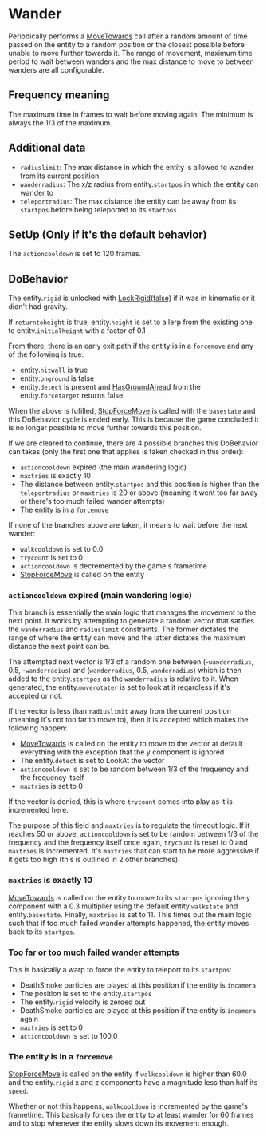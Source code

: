 # Wander
Periodically performs a [MoveTowards](../../EntityControl/EntityControl%20Methods.md#movetowards) call after a random amount of time passed on the entity to a random position or the closest possible before unable to move further towards it. The range of movement, maximum time period to wait between wanders and the max distance to move to between wanders are all configurable.

## Frequency meaning
The maximum time in frames to wait before moving again. The minimum is always the 1/3 of the maximum.

## Additional data
- `radiuslimit`: The max distance in which the entity is allowed to wander from its current position
- `wanderradius`: The x/z radius from entity.`startpos` in which the entity can wander to
- `teleportradius`: The max distance the entity can be away from its `startpos` before being teleported to its `startpos`

## SetUp (Only if it's the default behavior)
The `actioncooldown` is set to 120 frames.

## DoBehavior
The entity.`rigid` is unlocked with [LockRigid(false)](../../EntityControl/EntityControl%20Methods.md#lockrigid) if it was in kinematic or it didn't had gravity.

If `returntoheight` is true, entity.`height` is set to a lerp from the existing one to entity.`initialheight` with a factor of 0.1

From there, there is an early exit path if the entity is in a `forcemove` and any of the following is true:

- entity.`hitwall` is true
- entity.`onground` is false
- entity.`detect` is present and [HasGroundAhead](../../EntityControl/EntityControl%20Methods.md#hasgroundahead) from the entity.`forcetarget` returns false

When the above is fufilled, [StopForceMove](../../EntityControl/EntityControl%20Methods.md#stopforcemove) is called with the `basestate` and this DoBehavior cycle is ended early. This is because the game concluded it is no longer possible to move further towards this position.

If we are cleared to continue, there are 4 possible branches this DoBehavior can takes (only the first one that applies is taken checked in this order):

- `actioncooldown` expired (the main wandering logic)
- `maxtries` is exactly 10
- The distance between entity.`startpos` and this position is higher than the `teleportradius` or `maxtries` is 20 or above (meaning it went too far away or there's too much failed wander attempts)
- The entity is in a `forcemove`

If none of the branches above are taken, it means to wait before the next wander:

- `walkcooldown` is set to 0.0
- `trycount` is set to 0
- `actioncooldown` is decremented by the game's frametime
- [StopForceMove](../../EntityControl/EntityControl%20Methods.md#stopforcemove) is called on the entity

### `actioncooldown` expired (main wandering logic)
This branch is essentially the main logic that manages the movement to the next point. It works by attempting to generate a random vector that satifies the `wanderradius` and `radiuslimit` constraints. The former dictates the range of where the entity can move and the latter dictates the maximum distance the next point can be.

The attempted next vector is 1/3 of a random one between (-`wanderradius`, 0.5, -`wanderradius`) and (`wanderradius`, 0.5, `wanderradius`) which is then added to the entity.`startpos` as the `wanderradius` is relative to it. When generated, the entity.`moverotater` is set to look at it regardless if it's accepted or not.

If the vector is less than `radiuslimit` away from the current position (meaning it's not too far to move to), then it is accepted which makes the following happen:

- [MoveTowards](../../EntityControl/EntityControl%20Methods.md#movetowards) is called on the entity to move to the vector at default everything with the exception that the y component is ignored
- The entity.`detect` is set to LookAt the vector
- `actioncooldown` is set to be random between 1/3 of the frequency and the frequency itself
- `maxtries` is set to 0

If the vector is denied, this is where `trycount` comes into play as it is incremented here. 

The purpose of this field and `maxtries` is to regulate the timeout logic. If it reaches 50 or above, `actioncooldown` is set to be random between 1/3 of the frequency and the frequency itself once again, `trycount` is reset to 0 and `maxtries` is incremented. It's `maxtries` that can start to be more aggressive if it gets too high (this is outlined in 2 other branches).

### `maxtries` is exactly 10
[MoveTowards](../../EntityControl/EntityControl%20Methods.md#movetowards) is called on the entity to move to its `startpos` ignoring the y component with a 0.3 multiplier using the default entity.`walkstate` and entity.`basestate`. Finally, `maxtries` is set to 11. This times out the main logic such that if too much failed wander attempts happened, the entity moves back to its `startpos`.

### Too far or too much failed wander attempts
This is basically a warp to force the entity to teleport to its `startpos`:

- DeathSmoke particles are played at this position if the entity is `incamera`
- The position is set to the entity.`startpos`
- The entity.`rigid` velocity is zeroed out
- DeathSmoke particles are played at this position if the entity is `incamera` again
- `maxtries` is set to 0
- `actioncooldown` is set to 100.0

### The entity is in a `forcemove`
[StopForceMove](../../EntityControl/EntityControl%20Methods.md#stopforcemove) is called on the entity if `walkcooldown` is higher than 60.0 and the entity.`rigid` x and z components have a magnitude less than half its `speed`. 

Whether or not this happens, `walkcooldown` is incremented by the game's frametime. This basically forces the entity to at least wander for 60 frames and to stop whenever the entity slows down its movement enough.